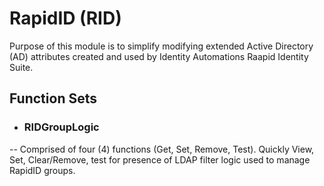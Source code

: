 # RapidID (RID)

Purpose of this module is to simplify modifying extended Active Directory (AD) attributes created and used by Identity Automations Raapid Identity Suite.

## Function Sets
- ### RIDGroupLogic
-- Comprised of four (4) functions (Get, Set, Remove, Test).  Quickly View, Set, Clear/Remove, test for presence of LDAP filter logic used to manage RapidID groups.